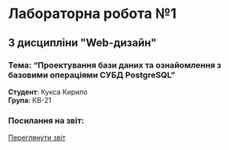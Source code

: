 # Лабораторна робота №1  
## З дисципліни "Web-дизайн"  
### Тема: “Проектування бази даних та ознайомлення з базовими операціями СУБД PostgreSQL”  

**Студент**: Кукса Кирило  
**Група**: КВ-21  

### Посилання на звіт:  
[Переглянути звіт](https://docs.google.com/document/d/17szguP1PJrLAlV8SS_KMrzt785GMVnu97OiSgLCdzKY/edit?tab=t.0)
